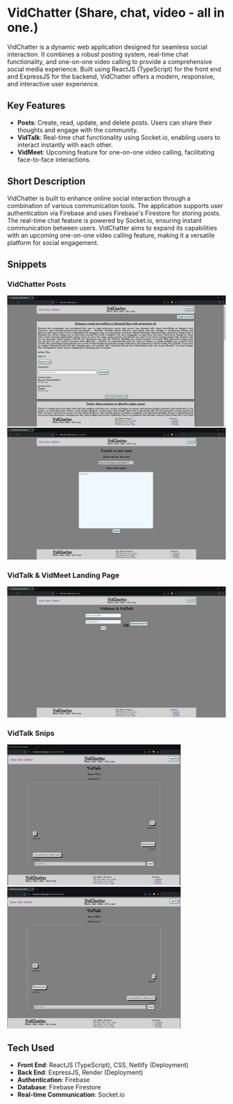 # VidChatter (Share, chat, video - all in one.)

VidChatter is a dynamic web application designed for seamless social interaction. It combines a robust posting system, real-time chat functionality, and one-on-one video calling to provide a comprehensive social media experience. Built using ReactJS (TypeScript) for the front end and ExpressJS for the backend, VidChatter offers a modern, responsive, and interactive user experience.

## Key Features
- **Posts**: Create, read, update, and delete posts. Users can share their thoughts and engage with the community.
- **VidTalk**: Real-time chat functionality using Socket.io, enabling users to interact instantly with each other.
- **VidMeet**: Upcoming feature for one-on-one video calling, facilitating face-to-face interactions.

## Short Description
VidChatter is built to enhance online social interaction through a combination of various communication tools. The application supports user authentication via Firebase and uses Firebase's Firestore for storing posts. The real-time chat feature is powered by Socket.io, ensuring instant communication between users. VidChatter aims to expand its capabilities with an upcoming one-on-one video calling feature, making it a versatile platform for social engagement.

## Snippets

<h3>VidChatter Posts</h3>
<img src="./media/vidchatter_1.png" alt="VidChatter Posts" width="600" />
<img src="./media/vidchatter_3.png" alt="VidChatter Posts" width="600" />

<h3>VidTalk & VidMeet Landing Page</h3>
<img src="./media/vidchatter_2.png" alt="VidChatter Posts" width="600" />
<div>
    <h3>VidTalk Snips</h3>
    <img src="./media/vidchatter_3_1.png" alt="VidTalk Chat" width="400" />
    <img src="./media/vidchatter_3_2.png" alt="VidTalk Chat" width="400" />
</div>

## Tech Used
- **Front End**: ReactJS (TypeScript), CSS, Netlify (Deployment)
- **Back End**: ExpressJS, Render (Deployment)
- **Authentication**: Firebase
- **Database**: Firebase Firestore
- **Real-time Communication**: Socket.io